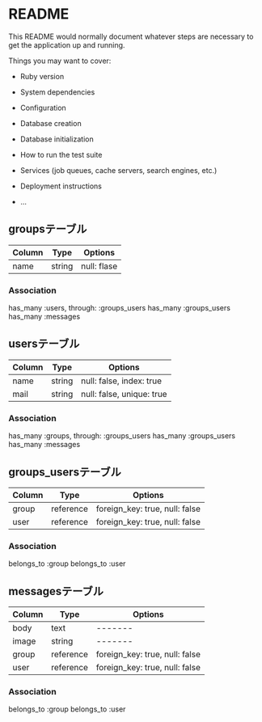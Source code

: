 # README

This README would normally document whatever steps are necessary to get the
application up and running.

Things you may want to cover:

* Ruby version

* System dependencies

* Configuration

* Database creation

* Database initialization

* How to run the test suite

* Services (job queues, cache servers, search engines, etc.)

* Deployment instructions

* ...


## groupsテーブル

|Column|Type|Options|
|------|----|-------|
|name|string|null: flase|

### Association

has_many :users, through: :groups_users
has_many :groups_users
has_many :messages


## usersテーブル

|Column|Type|Options|
|------|----|-------|
|name|string|null: false, index: true|
|mail|string|null: false, unique: true|

### Association

has_many :groups, through: :groups_users
has_many :groups_users
has_many :messages


## groups_usersテーブル

|Column|Type|Options|
|------|----|-------|
|group|reference|foreign_key: true, null: false|
|user|reference|foreign_key: true, null: false|

### Association

belongs_to :group
belongs_to :user


## messagesテーブル

|Column|Type|Options|
|------|----|-------|
|body|text|-------|
|image|string|-------|
|group|reference|foreign_key: true, null: false|
|user|reference|foreign_key: true, null: false|

### Association

belongs_to :group
belongs_to :user